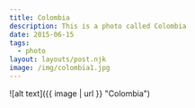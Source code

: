 ```yaml
---
title: Colombia
description: This is a photo called Colombia
date: 2015-06-15
tags:
  - photo
layout: layouts/post.njk
image: /img/colombia1.jpg
---
```


![alt text]({{ image | url }} "Colombia")
